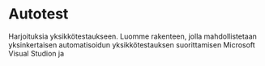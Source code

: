 # Autotest
Harjoituksia yksikkötestaukseen. Luomme rakenteen, jolla mahdollistetaan yksinkertaisen automatisoidun yksikkötestauksen suorittamisen Microsoft Visual Studion ja 
